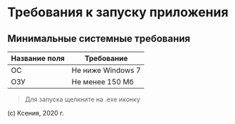 # Требования к запуску приложения

## Минимальные системные требования

Название поля  | Требование
------------- | -------------
ОС  | Не ниже Windows 7
ОЗУ  | Не менее 150 Мб

>Для  запуска щелкните на .ехе иконку

(с) Ксения, 2020 г.
